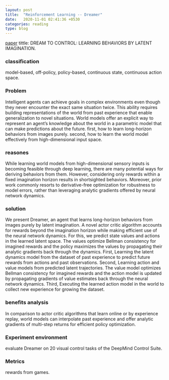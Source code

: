 ```yaml
---
layout: post
title:  "Reinforcement Learning -- Dreamer"
date:   2020-11-01 02:41:36 +0530
categories: reading
type: blog
---
```

[paper][paper] tittle: DREAM TO CONTROL: LEARNING BEHAVIORS BY LATENT IMAGINATION.

<h3>classification</h3> model-based, off-policy, policy-based, continuous state, continuous action space.

<h3>Problem</h3> Intelligent agents can achieve goals in complex environments even though they never encounter the exact same situation twice. This ability requires building representations of the world from past experience that enable generalization to novel situations. World models offer an explicit way to represent an agent’s knowledge about the world in a parametric model that can make predictions about the future. first, how to learn long-horizon behaviors from images purely. second, how to learn the world model effectively from high-dimensional input space.

<h3>reasones</h3> While learning world models from high-dimensional sensory inputs is becoming feasible through deep learning, there are many potential ways for deriving behaviors from them. However, considering only rewards within a fixed imagination horizon results in shortsighted behaviors.  Moreover, prior work commonly resorts to derivative-free optimization for robustness to model errors, rather than leveraging analytic gradients offered by neural network dynamics.

<h3>solution</h3> We present Dreamer, an agent that learns long-horizon behaviors from images purely by latent imagination. A novel actor critic algorithm accounts for rewards beyond the imagination horizon while making efficient use of the neural network dynamics. For this, we predict state values and actions in the learned latent space. The values optimize Bellman consistency for imagined rewards and the policy maximizes the values by propagating their analytic gradients back through the dynamics. First, Learning the latent dynamics model from the dataset of past experience to predict future rewards from actions and past observations. Second, Learning action and value models from predicted latent trajectories. The value model optimizes Bellman consistency for imagined rewards and the action model is updated by propagating gradients of value estimates back through the neural network dynamics. Third, Executing the learned action model in the world to collect new experience for growing the dataset.

<h3>benefits analysis</h3> In comparison to actor critic algorithms that learn online or by experience replay, world models can interpolate past experience and offer analytic gradients of multi-step returns for efficient policy optimization.


<h3>Experiment environment</h3> evaluate Dreamer on 20 visual control tasks of the DeepMind Control Suite.

<h3>Metrics</h3> rewards from games.

[paper]:https://arxiv.org/abs/1912.01603